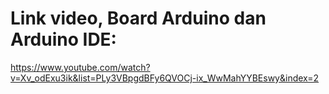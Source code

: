 # Link video, Board Arduino dan Arduino IDE:

https://www.youtube.com/watch?v=Xv_odExu3ik&list=PLy3VBpgdBFy6QVOCj-ix_WwMahYYBEswy&index=2

